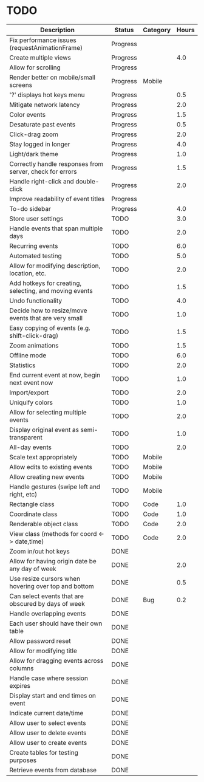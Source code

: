 # TODO

|Description                                                |Status  |Category|Hours|
|-----------------------------------------------------------|--------|--------|-----|
| Fix performance issues (requestAnimationFrame)            |Progress|        |     |
| Create multiple views                                     |Progress|        | 4.0 |
| Allow for scrolling                                       |Progress|        |     |
| Render better on mobile/small screens                     |Progress|Mobile  |     |
| '?' displays hot keys menu                                |Progress|        | 0.5 |
| Mitigate network latency                                  |Progress|        | 2.0 |
| Color events                                              |Progress|        | 1.5 |
| Desaturate past events                                    |Progress|        | 0.5 |
| Click-drag zoom                                           |Progress|        | 2.0 |
| Stay logged in longer                                     |Progress|        | 4.0 |
| Light/dark theme                                          |Progress|        | 1.0 |
| Correctly handle responses from server, check for errors  |Progress|        | 1.5 |
| Handle right-click and double-click                       |Progress|        | 2.0 |
| Improve readability of event titles                       |Progress|        |     |
| To-do sidebar                                             |Progress|        | 4.0 |
| Store user settings                                       |TODO    |        | 3.0 |
| Handle events that span multiple days                     |TODO    |        | 2.0 |
| Recurring events                                          |TODO    |        | 6.0 |
| Automated testing                                         |TODO    |        | 5.0 |
| Allow for modifying description, location, etc.           |TODO    |        | 2.0 |
| Add hotkeys for creating, selecting, and moving events    |TODO    |        | 1.5 |
| Undo functionality                                        |TODO    |        | 4.0 |
| Decide how to resize/move events that are very small      |TODO    |        | 1.0 |
| Easy copying of events (e.g. shift-click-drag)            |TODO    |        | 1.5 |
| Zoom animations                                           |TODO    |        | 1.5 |
| Offline mode                                              |TODO    |        | 6.0 |
| Statistics                                                |TODO    |        | 2.0 |
| End current event at now, begin next event now            |TODO    |        | 1.0 |
| Import/export                                             |TODO    |        | 2.0 |
| Uniquify colors                                           |TODO    |        | 1.0 |
| Allow for selecting multiple events                       |TODO    |        | 2.0 |
| Display original event as semi-transparent                |TODO    |        | 1.0 |
| All-day events                                            |TODO    |        | 2.0 |
| Scale text appropriately                                  |TODO    |Mobile  |     |
| Allow edits to existing events                            |TODO    |Mobile  |     |
| Allow creating new events                                 |TODO    |Mobile  |     |
| Handle gestures (swipe left and right, etc)               |TODO    |Mobile  |     |
| Rectangle class                                           |TODO    |Code    | 1.0 |
| Coordinate class                                          |TODO    |Code    | 1.0 |
| Renderable object class                                   |TODO    |Code    | 2.0 |
| View class (methods for coord <-> date,time)              |TODO    |Code    | 2.0 |
| Zoom in/out hot keys                                      |DONE    |        |     |
| Allow for having origin date be any day of week           |DONE    |        | 2.0 |
| Use resize cursors when hovering over top and bottom      |DONE    |        | 0.5 |
| Can select events that are obscured by days of week       |DONE    |Bug     | 0.2 |
| Handle overlapping events                                 |DONE    |        |     |
| Each user should have their own table                     |DONE    |        |     |
| Allow password reset                                      |DONE    |        |     |
| Allow for modifying title                                 |DONE    |        |     |
| Allow for dragging events across columns                  |DONE    |        |     |
| Handle case where session expires                         |DONE    |        |     |
| Display start and end times on event                      |DONE    |        |     |
| Indicate current date/time                                |DONE    |        |     |
| Allow user to select events                               |DONE    |        |     |
| Allow user to delete events                               |DONE    |        |     |
| Allow user to create events                               |DONE    |        |     |
| Create tables for testing purposes                        |DONE    |        |     |
| Retrieve events from database                             |DONE    |        |     |
